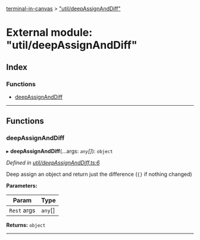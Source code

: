 [terminal-in-canvas](../README.md) > ["util/deepAssignAndDiff"](../modules/_util_deepassignanddiff_.md)

# External module: "util/deepAssignAndDiff"

## Index

### Functions

* [deepAssignAndDiff](_util_deepassignanddiff_.md#deepassignanddiff)

---

## Functions

<a id="deepassignanddiff"></a>

###  deepAssignAndDiff

▸ **deepAssignAndDiff**(...args: *`any`[]*): `object`

*Defined in [util/deepAssignAndDiff.ts:6](https://github.com/danikaze/terminal-in-canvas/blob/6bf63ab/src/util/deepAssignAndDiff.ts#L6)*

Deep assign an object and return just the difference (`{}` if nothing changed)

**Parameters:**

| Param | Type |
| ------ | ------ |
| `Rest` args | `any`[] |

**Returns:** `object`

___

